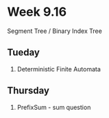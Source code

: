 # Week 9.16

Segment Tree / Binary Index Tree

## Tueday
1. Deterministic Finite Automata

## Thursday
1. PrefixSum - sum question
